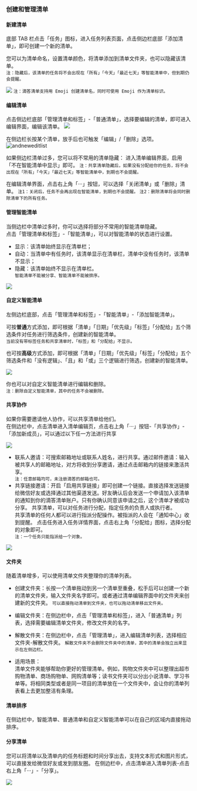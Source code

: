 ### 创建和管理清单

#### 新建清单

底部 TAB 栏点击「任务」图标，进入任务列表页面，点击侧边栏底部「添加清单」，即可创建一个新的清单。

您可以为清单命名，设置清单颜色，将清单添加到清单文件夹，也可以隐藏该清单。 <br>`注：隐藏后，该清单的任务将不会出现在「所有」「今天」「最近七天」等智能清单中，但到期仍会提醒。`

![](../../images/android/list/guo6.png) `注：滴答清单支持用 Emoji 创建清单名，同时可使用 Emoji 作为清单标识。`

#### 编辑清单

点击侧边栏底部「管理清单和标签」-「普通清单」，选择要编辑的清单，即可进入编辑界面，编辑该清单。
![](../../images/android/list/guo7.png) 

在侧边栏长按某个清单，放手后也可触发「编辑」/「删除」选项。
![andneweditlist](../../images/android/list/andneweditlist.png)

如果侧边栏清单过多，您可以将不常用的清单隐藏： 进入清单编辑界面，启用「不在智能清单中显示」即可。 `注：共享清单隐藏后，如果没有分配给你的任务，将不会出现在「所有」「今天」「最近七天」等智能清单中，到期也不会提醒。`

在编辑清单界面，点击右上角「···」按钮，可以选择「关闭清单」或「删除」清单。 
`注1：关闭后，任务不会再出现在智能清单，到期也不会提醒。`
`注2：删除清单将会同时删除清单下的所有任务。`

#### 管理智能清单

当侧边栏中清单过多时，你可以选择将部分不常用的智能清单隐藏。 <br>点击「管理清单和标签」-「智能清单」，可以对智能清单的状态进行设置。

* 显示：该清单始终显示在清单栏；
* 自动：当清单中有任务时，该清单显示在清单栏，清单中没有任务时，该清单不显示；
* 隐藏：该清单始终不显示在清单栏。
  <br >`智能清单不能被分享、智能清单不能被排序。` 

![](../../images/android/list/guo8.png)

#### 自定义智能清单

左侧边栏底部，点击「管理清单和标签」-「智能清单」-「添加智能清单」。

可按**普通**方式添加，即可根据「清单」「日期」「优先级」「标签」「分配给」五个筛选条件对任务进行筛选条件，创建新的智能清单。 <br >`当前没有带标签任务和共享清单时，「标签」和「分配给」不显示。`

也可按**高级**方式添加，即可根据「清单」「日期」「优先级」「标签」「分配给」五个筛选条件和「没有逻辑」、「且」和「或」三个逻辑进行筛选，创建新的智能清单。

![](../../images/android/list/guo9.png)

你也可以对自定义智能清单进行编辑和删除。 <br>`注：删除自定义智能清单，其中的任务不会被删除。`

#### 共享协作

如果你需要邀请他人协作，可以共享清单给他们。 <br>在侧边栏中，点击清单进入清单编辑页，点击右上角「···」按钮-「共享协作」-「添加新成员」，可以通过以下任一方法进行共享

![](../../images/android/list/collaborate.png)

* 联系人邀请：可搜索邮箱地址或联系人姓名，进行共享。通过邮件邀请：输入被共享人的邮箱地址，对方将收到分享邀请，通过点击邮箱内的链接来激活共享。
  <br>`注：任意邮箱均可，未注册滴答的邮箱也可。`
* 共享链接邀请：开启「启用共享链接」即可创建一个链接。直接选择发送链接给微信好友或选择通过其他渠道发送。好友确认后会发送一个申请加入该清单的通知到你的滴答清单账户。只有你确认同意该申请之后，这个清单才被成功分享。
共享清单，可以对任务进行分配，指定任务的负责人或执行者。 <br>共享清单的任何人都可以进行指派分配操作。被指派的人会在「通知中心」收到提醒。 点击任务进入任务详情界面，点击右上角「分配给」图标，选择分配的对象即可。 <br>`注：一个任务只能指派给一个对象。`

![](../../images/android/list/assign.png)

#### 文件夹

随着清单增多，可以使用清单文件夹整理你的清单列表。

* 创建文件夹：长按一个清单拖动到另一个清单至重叠，松手后可以创建一个新的清单文件夹，输入文件夹名字即可。或者通过清单编辑界面中的文件夹来创建新的文件夹。 `可以直接拖动清单到文件夹，也可以拖动清单移出文件夹。`

* 编辑文件夹：在侧边栏中，点击「管理清单和标签」，进入「普通清单」列表，选择需要编辑清单文件夹，修改文件夹的名字。

* 解散文件夹：在侧边栏中，点击「管理清单」，进入编辑清单列表，选择相应文件夹-解散文件夹。 `解散文件夹不会删除文件夹中的清单，其中的清单会独立出来显示在左侧边栏。`


* 适用场景： <br >清单文件夹能够帮助你更好的管理清单。例如，购物文件夹中可以整理出超市购物清单、商场购物单、网购清单等；读书文件夹可以分出小说清单、学习书单等。将相同类型或者是同一项目的清单放在一个文件夹中，会让你的清单列表看上去更加整洁有条理。

#### 清单排序

在侧边栏中，智能清单、普通清单和自定义智能清单可以在自己的区域内直接拖动排序。

#### 分享清单

您可以将清单以及清单内的任务标题和时间分享出去，支持文本形式和图片形式，可以直接发给微信好友或发到朋友圈。 在侧边栏中，点击清单进入清单列表-点击右上角「···」-「分享」。

![](../../images/android/list/share.png)

